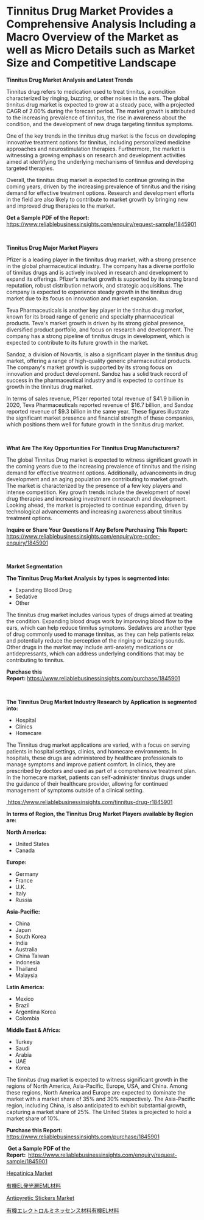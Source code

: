 <p><h1>Tinnitus Drug Market Provides a Comprehensive Analysis Including a Macro Overview of the Market as well as Micro Details such as Market Size and Competitive Landscape</h1></p><p><strong>Tinnitus Drug Market Analysis and Latest Trends</strong></p>
<p><p>Tinnitus drug refers to medication used to treat tinnitus, a condition characterized by ringing, buzzing, or other noises in the ears. The global tinnitus drug market is expected to grow at a steady pace, with a projected CAGR of 2.00% during the forecast period. The market growth is attributed to the increasing prevalence of tinnitus, the rise in awareness about the condition, and the development of new drugs targeting tinnitus symptoms.</p><p>One of the key trends in the tinnitus drug market is the focus on developing innovative treatment options for tinnitus, including personalized medicine approaches and neurostimulation therapies. Furthermore, the market is witnessing a growing emphasis on research and development activities aimed at identifying the underlying mechanisms of tinnitus and developing targeted therapies.</p><p>Overall, the tinnitus drug market is expected to continue growing in the coming years, driven by the increasing prevalence of tinnitus and the rising demand for effective treatment options. Research and development efforts in the field are also likely to contribute to market growth by bringing new and improved drug therapies to the market.</p></p>
<p><strong>Get a Sample PDF of the Report:&nbsp;</strong> <a href="https://www.reliablebusinessinsights.com/enquiry/request-sample/1845901">https://www.reliablebusinessinsights.com/enquiry/request-sample/1845901</a></p>
<p>&nbsp;</p>
<p><strong>Tinnitus Drug Major Market Players</strong></p>
<p><p>Pfizer is a leading player in the tinnitus drug market, with a strong presence in the global pharmaceutical industry. The company has a diverse portfolio of tinnitus drugs and is actively involved in research and development to expand its offerings. Pfizer's market growth is supported by its strong brand reputation, robust distribution network, and strategic acquisitions. The company is expected to experience steady growth in the tinnitus drug market due to its focus on innovation and market expansion.</p><p>Teva Pharmaceuticals is another key player in the tinnitus drug market, known for its broad range of generic and specialty pharmaceutical products. Teva's market growth is driven by its strong global presence, diversified product portfolio, and focus on research and development. The company has a strong pipeline of tinnitus drugs in development, which is expected to contribute to its future growth in the market.</p><p>Sandoz, a division of Novartis, is also a significant player in the tinnitus drug market, offering a range of high-quality generic pharmaceutical products. The company's market growth is supported by its strong focus on innovation and product development. Sandoz has a solid track record of success in the pharmaceutical industry and is expected to continue its growth in the tinnitus drug market.</p><p>In terms of sales revenue, Pfizer reported total revenue of $41.9 billion in 2020, Teva Pharmaceuticals reported revenue of $16.7 billion, and Sandoz reported revenue of $9.3 billion in the same year. These figures illustrate the significant market presence and financial strength of these companies, which positions them well for future growth in the tinnitus drug market.</p></p>
<p>&nbsp;</p>
<p><strong>What Are The Key Opportunities For Tinnitus Drug Manufacturers?</strong></p>
<p><p>The global Tinnitus Drug market is expected to witness significant growth in the coming years due to the increasing prevalence of tinnitus and the rising demand for effective treatment options. Additionally, advancements in drug development and an aging population are contributing to market growth. The market is characterized by the presence of a few key players and intense competition. Key growth trends include the development of novel drug therapies and increasing investment in research and development. Looking ahead, the market is projected to continue expanding, driven by technological advancements and increasing awareness about tinnitus treatment options.</p></p>
<p><strong>Inquire or Share Your Questions If Any Before Purchasing This Report:</strong> <a href="https://www.reliablebusinessinsights.com/enquiry/pre-order-enquiry/1845901">https://www.reliablebusinessinsights.com/enquiry/pre-order-enquiry/1845901</a></p>
<p>&nbsp;</p>
<p><strong>Market Segmentation</strong></p>
<p><strong>The Tinnitus Drug Market Analysis by types is segmented into:</strong></p>
<p><ul><li>Expanding Blood Drug</li><li>Sedative</li><li>Other</li></ul></p>
<p><p>The tinnitus drug market includes various types of drugs aimed at treating the condition. Expanding blood drugs work by improving blood flow to the ears, which can help reduce tinnitus symptoms. Sedatives are another type of drug commonly used to manage tinnitus, as they can help patients relax and potentially reduce the perception of the ringing or buzzing sounds. Other drugs in the market may include anti-anxiety medications or antidepressants, which can address underlying conditions that may be contributing to tinnitus.</p></p>
<p><strong>Purchase this Report:&nbsp;</strong><a href="https://www.reliablebusinessinsights.com/purchase/1845901">https://www.reliablebusinessinsights.com/purchase/1845901</a></p>
<p>&nbsp;</p>
<p><strong>The Tinnitus Drug Market Industry Research by Application is segmented into:</strong></p>
<p><ul><li>Hospital</li><li>Clinics</li><li>Homecare</li></ul></p>
<p><p>The Tinnitus drug market applications are varied, with a focus on serving patients in hospital settings, clinics, and homecare environments. In hospitals, these drugs are administered by healthcare professionals to manage symptoms and improve patient comfort. In clinics, they are prescribed by doctors and used as part of a comprehensive treatment plan. In the homecare market, patients can self-administer tinnitus drugs under the guidance of their healthcare provider, allowing for continued management of symptoms outside of a clinical setting.</p></p>
<p><a href="https://www.reliablebusinessinsights.com/tinnitus-drug-r1845901">&nbsp;https://www.reliablebusinessinsights.com/tinnitus-drug-r1845901</a></p>
<p><strong>In terms of Region, the Tinnitus Drug Market Players available by Region are:</strong></p>
<p>
    <p> <strong> North America: </strong>
        <ul>
            <li>United States</li>
            <li>Canada</li>
        </ul>
        </p> 
    <p> <strong> Europe: </strong>
        <ul>
            <li>Germany</li>
            <li>France</li>
            <li>U.K.</li>
            <li>Italy</li>
            <li>Russia</li>
        </ul>
        </p> 
    <p> <strong> Asia-Pacific: </strong>
        <ul>
            <li>China</li>
            <li>Japan</li>
            <li>South Korea</li>
            <li>India</li>
            <li>Australia</li>
            <li>China Taiwan</li>
            <li>Indonesia</li>
            <li>Thailand</li>
            <li>Malaysia</li>
        </ul>
        </p> 
    <p> <strong> Latin America: </strong>
        <ul>
            <li>Mexico</li>
            <li>Brazil</li>
            <li>Argentina Korea</li>
            <li>Colombia</li>
        </ul>
        </p> 
    <p> <strong> Middle East & Africa: </strong>
        <ul>
            <li>Turkey</li>
            <li>Saudi</li>
            <li>Arabia</li>
            <li>UAE</li>
            <li>Korea</li>
        </ul>
    </p>
    </p>
<p><p>The tinnitus drug market is expected to witness significant growth in the regions of North America, Asia-Pacific, Europe, USA, and China. Among these regions, North America and Europe are expected to dominate the market with a market share of 35% and 30% respectively. The Asia-Pacific region, including China, is also anticipated to exhibit substantial growth, capturing a market share of 25%. The United States is projected to hold a market share of 10%.</p></p>
<p><strong>Purchase this Report: </strong><a href="https://www.reliablebusinessinsights.com/purchase/1845901">https://www.reliablebusinessinsights.com/purchase/1845901</a></p>
<p>&nbsp;<strong>Get a Sample PDF of the Report:&nbsp;&nbsp;</strong><a href="https://www.reliablebusinessinsights.com/enquiry/request-sample/1845901">https://www.reliablebusinessinsights.com/enquiry/request-sample/1845901</a></p>
<p><strong></strong></p>
<p><p><a href="https://github.com/whpnbwim9/Market-Research-Report-List-1/blob/main/hepatinica-market.md">Hepatinica Market</a></p><p><a href="https://github.com/dawson566/Market-Research-Report-List-2/blob/main/1176187177215.md">有機EL発光層EML材料</a></p><p><a href="https://github.com/thereveren80/Market-Research-Report-List-1/blob/main/antipyretic-stickers-market.md">Antipyretic Stickers Market</a></p><p><a href="https://github.com/DeonBoer2023/Market-Research-Report-List-2/blob/main/4532725177216.md">有機エレクトロルミネッセンス材料有機EL材料</a></p></p>